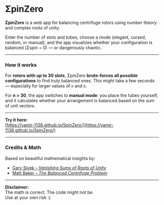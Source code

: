 # ΣpinZero

**ΣpinZero** is a web app for balancing centrifuge rotors using number theory and complex roots of unity.

Enter the number of slots and tubes, choose a mode (elegant, cursed, random, or manual), and the app visualizes whether your configuration is balanced (Σspin = 0) — or dangerously chaotic.


---

### How it works

For **rotors with up to 30 slots**, ΣpinZero **brute-forces all possible configurations** to find truly balanced ones. This might take a few seconds — especially for larger values of `n` and `k`.

For **n > 30**, the app switches to **manual mode**: you place the tubes yourself, and it calculates whether your arrangement is balanced based on the sum of unit vectors.

---

**Try it here:**  
[https://yamir-1138.github.io/SpinZero/](https://yamir-1138.github.io/SpinZero/)

---

### Credits & Math

Based on beautiful mathematical insights by:

- [Gary Sivek – *Vanishing Sums of Roots of Unity*](https://www.kurims.kyoto-u.ac.jp/EMIS/journals/INTEGERS/papers/k31/k31.pdf)  
- [Matt Baker – *The Balanced Centrifuge Problem*](https://mattbaker.blog/2018/06/25/the-balanced-centrifuge-problem/)

---

**Disclaimer:**  
The math is correct. The code might not be.  
Use at your own risk :)
